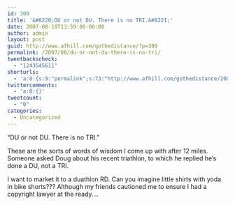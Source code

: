 ```yaml
---
id: 300
title: '&#8220;DU or not DU. There is no TRI.&#8221;'
date: 2007-08-18T13:59:00-06:00
author: admin
layout: post
guid: http://www.afhill.com/gothedistance/?p=300
permalink: /2007/08/du-or-not-du-there-is-no-tri/
tweetbackscheck:
  - "1243545611"
shorturls:
  - 'a:8:{s:9:"permalink";s:73:"http://www.afhill.com/gothedistance/2007/08/du-or-not-du-there-is-no-tri/";s:7:"tinyurl";s:25:"http://tinyurl.com/bj6gs8";s:4:"isgd";s:17:"http://is.gd/hfEs";s:5:"bitly";s:19:"http://bit.ly/11FCO";s:5:"snipr";s:22:"http://snipr.com/aqvtb";s:5:"snurl";s:22:"http://snurl.com/aqvtb";s:7:"snipurl";s:24:"http://snipurl.com/aqvtb";s:4:"trim";s:17:"http://tr.im/crcc";}'
twittercomments:
  - 'a:0:{}'
tweetcount:
  - "0"
categories:
  - Uncategorized
---
```

&#8220;DU or not DU. There is no TRI.&#8221;

These are the sorts of words of wisdom I come up with after 12 miles. Someone asked Doug about his recent triathlon, to which he replied he&#8217;s done a DU, not a TRI. 

I want to market it to a duathlon RD. Can you imagine little shirts with yoda in bike shorts??? Although my friends cautioned me to ensure I had a copyright lawyer at the ready&#8230;.